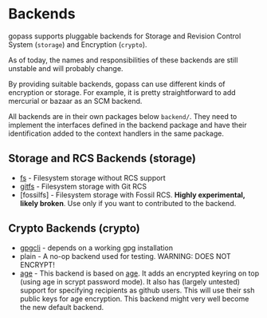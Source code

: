 # Backends

gopass supports pluggable backends for Storage and Revision Control System (`storage`) and Encryption (`crypto`).

As of today, the names and responsibilities of these backends are still unstable and will probably change.

By providing suitable backends, gopass can use different kinds of encryption or storage.
For example, it is pretty straightforward to add mercurial or bazaar as an SCM backend.

All backends are in their own packages below `backend/`. They need to implement the
interfaces defined in the backend package and have their identification added to
the context handlers in the same package.

## Storage and RCS Backends (storage)

* [fs](backends/fs.md) - Filesystem storage without RCS support
* [gitfs](backends/gitfs.md) - Filesystem storage with Git RCS
* [fossilfs] - Filesystem storage with Fossil RCS. **Highly experimental, likely broken**. Use only if you want to contributed to the backend.

## Crypto Backends (crypto)

* [gpgcli](backends/gpg.md) - depends on a working gpg installation
* plain -  A no-op backend used for testing. WARNING: DOES NOT ENCRYPT!
* [age](backends/age.md) -  This backend is based on [age](https://github.com/FiloSottile/age). It adds an encrypted keyring on top (using age in scrypt password mode). It also has (largely untested) support for specifying recipients as github users. This will use their ssh public keys for age encryption. This backend might very well become the new default backend.
